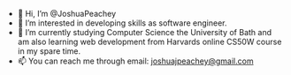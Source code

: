 - 👋 Hi, I’m @JoshuaPeachey
- 👀 I’m interested in developing skills as software engineer.
- 🌱 I’m currently studying Computer Science the University of Bath and am also learning web development from Harvards online CS50W course in my spare time.
- 📫 You can reach me through email: joshuajpeachey@gmail.com
